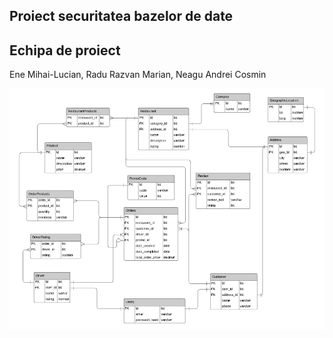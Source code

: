 ## Proiect securitatea bazelor de date

## Echipa de proiect

Ene Mihai-Lucian, Radu Razvan Marian, Neagu Andrei Cosmin

![db-schema](https://raw.githubusercontent.com/mehmihai/secbd/main/ERD.png)